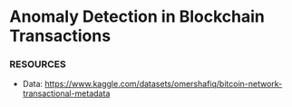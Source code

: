 # Anomaly Detection in Blockchain Transactions

### RESOURCES
- Data: https://www.kaggle.com/datasets/omershafiq/bitcoin-network-transactional-metadata